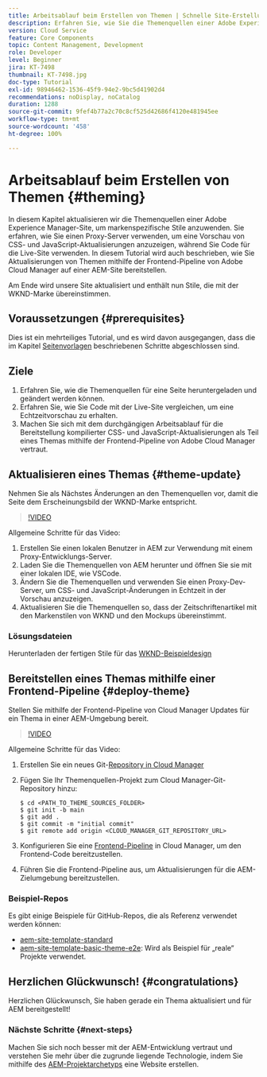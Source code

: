 ```yaml
---
title: Arbeitsablauf beim Erstellen von Themen | Schnelle Site-Erstellung mit AEM
description: Erfahren Sie, wie Sie die Themenquellen einer Adobe Experience Manager Site aktualisieren, um markenspezifische Stile anzuwenden. Erfahren Sie, wie Sie mit einem Proxy-Server eine Live-Vorschau von CSS- und JavaScript-Aktualisierungen anzeigen können. In diesem Tutorial wird auch beschrieben, wie Sie Aktualisierungen von Themen mithilfe der Frontend-Pipeline von Adobe Cloud Manager auf einer AEM-Site bereitstellen.
version: Cloud Service
feature: Core Components
topic: Content Management, Development
role: Developer
level: Beginner
jira: KT-7498
thumbnail: KT-7498.jpg
doc-type: Tutorial
exl-id: 98946462-1536-45f9-94e2-9bc5d41902d4
recommendations: noDisplay, noCatalog
duration: 1288
source-git-commit: 9fef4b77a2c70c8cf525d42686f4120e481945ee
workflow-type: tm+mt
source-wordcount: '458'
ht-degree: 100%

---
```


# Arbeitsablauf beim Erstellen von Themen {#theming}

In diesem Kapitel aktualisieren wir die Themenquellen einer Adobe Experience Manager-Site, um markenspezifische Stile anzuwenden. Sie erfahren, wie Sie einen Proxy-Server verwenden, um eine Vorschau von CSS- und JavaScript-Aktualisierungen anzuzeigen, während Sie Code für die Live-Site verwenden. In diesem Tutorial wird auch beschrieben, wie Sie Aktualisierungen von Themen mithilfe der Frontend-Pipeline von Adobe Cloud Manager auf einer AEM-Site bereitstellen.

Am Ende wird unsere Site aktualisiert und enthält nun Stile, die mit der WKND-Marke übereinstimmen.

## Voraussetzungen {#prerequisites}

Dies ist ein mehrteiliges Tutorial, und es wird davon ausgegangen, dass die im Kapitel [Seitenvorlagen](./page-templates.md) beschriebenen Schritte abgeschlossen sind.

## Ziele

1. Erfahren Sie, wie die Themenquellen für eine Seite heruntergeladen und geändert werden können.
1. Erfahren Sie, wie Sie Code mit der Live-Site vergleichen, um eine Echtzeitvorschau zu erhalten.
1. Machen Sie sich mit dem durchgängigen Arbeitsablauf für die Bereitstellung kompilierter CSS- und JavaScript-Aktualisierungen als Teil eines Themas mithilfe der Frontend-Pipeline von Adobe Cloud Manager vertraut.

## Aktualisieren eines Themas {#theme-update}

Nehmen Sie als Nächstes Änderungen an den Themenquellen vor, damit die Seite dem Erscheinungsbild der WKND-Marke entspricht.

>[!VIDEO](https://video.tv.adobe.com/v/332918?quality=12&learn=on)

Allgemeine Schritte für das Video:

1. Erstellen Sie einen lokalen Benutzer in AEM zur Verwendung mit einem Proxy-Entwicklungs-Server.
1. Laden Sie die Themenquellen von AEM herunter und öffnen Sie sie mit einer lokalen IDE, wie VSCode.
1. Ändern Sie die Themenquellen und verwenden Sie einen Proxy-Dev-Server, um CSS- und JavaScript-Änderungen in Echtzeit in der Vorschau anzuzeigen.
1. Aktualisieren Sie die Themenquellen so, dass der Zeitschriftenartikel mit den Markenstilen von WKND und den Mockups übereinstimmt.

### Lösungsdateien

Herunterladen der fertigen Stile für das [WKND-Beispieldesign](assets/theming/WKND-THEME-src-1.1.zip)

## Bereitstellen eines Themas mithilfe einer Frontend-Pipeline {#deploy-theme}

Stellen Sie mithilfe der Frontend-Pipeline von Cloud Manager Updates für ein Thema in einer AEM-Umgebung bereit.

>[!VIDEO](https://video.tv.adobe.com/v/338722?quality=12&learn=on)

Allgemeine Schritte für das Video:

1. Erstellen Sie ein neues Git-[Repository in Cloud Manager](https://experienceleague.adobe.com/docs/experience-manager-cloud-manager/using/managing-code/cloud-manager-repositories.html?lang=de)
1. Fügen Sie Ihr Themenquellen-Projekt zum Cloud Manager-Git-Repository hinzu:

   ```shell
   $ cd <PATH_TO_THEME_SOURCES_FOLDER>
   $ git init -b main
   $ git add .
   $ git commit -m "initial commit"
   $ git remote add origin <CLOUD_MANAGER_GIT_REPOSITORY_URL>
   ```

1. Konfigurieren Sie eine [Frontend-Pipeline](https://experienceleague.adobe.com/docs/experience-manager-cloud-service/implementing/using-cloud-manager/cicd-pipelines/introduction-ci-cd-pipelines.html?lang=de) in Cloud Manager, um den Frontend-Code bereitzustellen.
1. Führen Sie die Frontend-Pipeline aus, um Aktualisierungen für die AEM-Zielumgebung bereitzustellen.

### Beispiel-Repos

Es gibt einige Beispiele für GitHub-Repos, die als Referenz verwendet werden können:

* [aem-site-template-standard](https://github.com/adobe/aem-site-template-standard)
* [aem-site-template-basic-theme-e2e](https://github.com/adobe/aem-site-template-basic-theme-e2e): Wird als Beispiel für „reale“ Projekte verwendet.

## Herzlichen Glückwunsch! {#congratulations}

Herzlichen Glückwunsch, Sie haben gerade ein Thema aktualisiert und für AEM bereitgestellt!

### Nächste Schritte {#next-steps}

Machen Sie sich noch besser mit der AEM-Entwicklung vertraut und verstehen Sie mehr über die zugrunde liegende Technologie, indem Sie mithilfe des [AEM-Projektarchetyps](../project-archetype/overview.md) eine Website erstellen.
